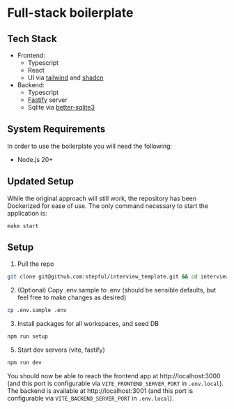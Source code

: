 # Full-stack boilerplate

## Tech Stack
  - Frontend:
      - Typescript
      - React
      - UI via [tailwind](https://tailwindcss.com/) and [shadcn](https://ui.shadcn.com/)
  - Backend:
      - Typescript
      - [Fastify](https://fastify.dev/) server
      - Sqlite via [better-sqlite3](https://github.com/WiseLibs/better-sqlite3)

## System Requirements
In order to use the boilerplate you will need the following:
- Node.js 20+

## Updated Setup

While the original approach will still work, the repository has been Dockerized for ease of use. The only command necessary to start the application is:

```
make start
```

## Setup
1. Pull the repo
  ```bash
  git clone git@github.com:stepful/interview_template.git && cd interview_template
  ```

2. (Optional) Copy .env.sample to .env (should be sensible defaults, but feel free to make changes as desired)
  ```bash
  cp .env.sample .env
  ```

3. Install packages for all workspaces, and seed DB
  ```bash
  npm run setup
  ```

5. Start dev servers (vite, fastify)
  ```bash
  npm run dev
  ```
  You should now be able to reach the frontend app at http://localhost:3000 (and this port is configurable via `VITE_FRONTEND_SERVER_PORT` in `.env.local`).
  The backend is available at http://localhost:3001 (and this port is configurable via `VITE_BACKEND_SERVER_PORT` in `.env.local`).
